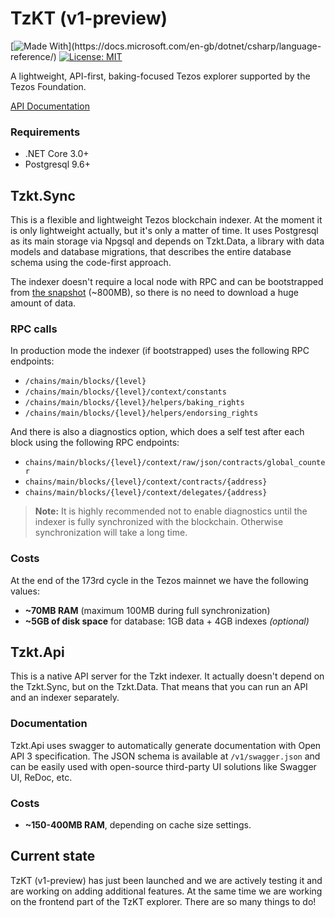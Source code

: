 # TzKT (v1-preview)
[![Made With](https://img.shields.io/badge/made%20with-C%23-success.svg?)](https://docs.microsoft.com/en-gb/dotnet/csharp/language-reference/)
[![License: MIT](https://img.shields.io/github/license/baking-bad/netezos.svg)](https://opensource.org/licenses/MIT)

A lightweight, API-first, baking-focused Tezos explorer supported by the Tezos Foundation.

[API Documentation](https://api.tzkt.io/)

### Requirements

- .NET Core 3.0+
- Postgresql 9.6+

## Tzkt.Sync

This is a flexible and lightweight Tezos blockchain indexer. At the moment it is only lightweight actually, but it's only a matter of time. It uses Postgresql as its main storage via Npgsql and depends on Tzkt.Data, a library with data models and database migrations, that describes the entire database schema using the code-first approach.

The indexer doesn't require a local node with RPC and can be bootstrapped from [the snapshot](https://drive.google.com/file/d/1cRUBFF1UKC9jYyqw7EKYyazPdckMK9LL) (~800MB), so there is no need to download a huge amount of data.

### RPC calls

In production mode the indexer (if bootstrapped) uses the following RPC endpoints:

- `/chains/main/blocks/{level}`
- `/chains/main/blocks/{level}/context/constants`
- `/chains/main/blocks/{level}/helpers/baking_rights`
- `/chains/main/blocks/{level}/helpers/endorsing_rights`
 
And there is also a diagnostics option, which does a self test after each block using the following RPC endpoints:
 
- `chains/main/blocks/{level}/context/raw/json/contracts/global_counter`
- `chains/main/blocks/{level}/context/contracts/{address}`
- `chains/main/blocks/{level}/context/delegates/{address}`
 
> **Note:** It is highly recommended not to enable diagnostics until the indexer is fully synchronized with the blockchain. Otherwise synchronization will take a long time.

### Costs

At the end of the 173rd cycle in the Tezos mainnet we have the following values:

- **~70MB RAM** (maximum 100MB during full synchronization)
- **~5GB of disk space** for database: 1GB data + 4GB indexes *(optional)*

## Tzkt.Api

This is a native API server for the Tzkt indexer. It actually doesn't depend on the Tzkt.Sync, but on the Tzkt.Data. That means that you can run an API and an indexer separately.

### Documentation

Tzkt.Api uses swagger to automatically generate documentation with Open API 3 specification. The JSON schema is available at `/v1/swagger.json` and can be easily used with open-source third-party UI solutions like Swagger UI, ReDoc, etc.

### Costs

- **~150-400MB RAM**, depending on cache size settings.
 
 ## Current state
 
TzKT (v1-preview) has just been launched and we are actively testing it and are working on adding additional features. At the same time we are working on the frontend part of the TzKT explorer. There are so many things to do!
